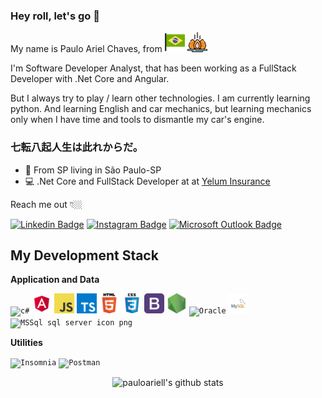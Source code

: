 ### Hey roll, let's go 🤘

My name is Paulo Ariel Chaves, from <img width="32" src="https://raw.githubusercontent.com/pauloariell/pauloariell/main/brazil.png" alt="Brazil" /> <img width="32" src="https://raw.githubusercontent.com/pauloariell/pauloariell/main/coxinha.png"/>

I'm Software Developer Analyst, that has been working as a FullStack Developer with .Net Core and Angular.

But I always try to play / learn other technologies. I am currently learning python.
And learning English and car mechanics, but learning mechanics only when I have time and tools to dismantle my car's engine.

### 七転八起人生は此れからだ。

- 📍 From SP living in São Paulo-SP
- 💻 .Net Core and FullStack Developer at at [Yelum Insurance](https://www.libertyseguros.com.br/institucional/libertyseguros-agora-e-yelum.aspx)

Reach me out 👇🏼

[![Linkedin Badge](https://img.shields.io/badge/-LinkedIn-blue?style=flat-square&logo=Linkedin&logoColor=white&link=https://www.linkedin.com/in/pauloariell/)](https://www.linkedin.com/in/pauloariell/) [![Instagram Badge](https://img.shields.io/badge/-Instagram-blueviolet?style=flat-square&logo=Instagram&logoColor=white&link=https://www.instagram.com/pauloariell/)](https://www.instagram.com/pauloariell/) [![Microsoft Outlook Badge](https://img.shields.io/badge/-pauloariell@live.com-blue?style=flat-square&logo=MicrosoftOutlook&logoColor=white&link=mailto:pauloariell@live.com)](mailto:pauloariell@live.com)


## My Development Stack

**Application and Data**

<code><img src="https://www.freeiconspng.com/uploads/c-logo-icon-18.png" width="32" alt="c#" /></code>
<code><img height="32" src="https://raw.githubusercontent.com/github/explore/80688e429a7d4ef2fca1e82350fe8e3517d3494d/topics/angular/angular.png" alt="Angular"/></code>
<code><img height="32" src="https://raw.githubusercontent.com/github/explore/80688e429a7d4ef2fca1e82350fe8e3517d3494d/topics/javascript/javascript.png" alt="Javascript"/></code>
<code><img height="32" src="https://raw.githubusercontent.com/github/explore/80688e429a7d4ef2fca1e82350fe8e3517d3494d/topics/typescript/typescript.png" alt="Typescript"/></code>
<code><img height="32" src="https://raw.githubusercontent.com/github/explore/80688e429a7d4ef2fca1e82350fe8e3517d3494d/topics/html/html.png" alt="HTML5"/></code>
<code><img height="32" src="https://raw.githubusercontent.com/github/explore/80688e429a7d4ef2fca1e82350fe8e3517d3494d/topics/css/css.png" alt="CSS"/></code>
<code><img height="32" src="https://raw.githubusercontent.com/github/explore/80688e429a7d4ef2fca1e82350fe8e3517d3494d/topics/bootstrap/bootstrap.png" alt="Bootstrap"/></code>
<code><img height="32" src="https://raw.githubusercontent.com/github/explore/80688e429a7d4ef2fca1e82350fe8e3517d3494d/topics/nodejs/nodejs.png" alt="Nodejs"/></code>
<code><img src="https://cdn.icon-icons.com/icons2/2415/PNG/512/oracle_original_logo_icon_146401.png" width="32" alt="Oracle" /></code>
<code><img height="32" src="https://raw.githubusercontent.com/github/explore/80688e429a7d4ef2fca1e82350fe8e3517d3494d/topics/mysql/mysql.png" alt="MySQL"/></code>
<code><img src="https://e7.pngegg.com/pngimages/816/377/png-clipart-microsoft-sql-server-microsoft-sql-server-database-administrator-computer-icons-table-free-high-quality-sql-server-icon-miscellaneous-text.png" width="32" alt="MSSql sql server icon png" /></code>

**Utilities**

<code><img height="32" src="https://dashboard.snapcraft.io/site_media/appmedia/2018/04/twitter-card-icon.png" alt="Insomnia"/></code>
<code><img height="32" src="https://user-images.githubusercontent.com/2676579/34940598-17cc20f0-f9be-11e7-8c6d-f0190d502d64.png" alt="Postman"/></code>
<p align="center">
  <img src="https://github-readme-stats.vercel.app/api?username=pauloariell&show_icons=true&theme=dracula" alt="pauloariell's github stats" />
</p>
